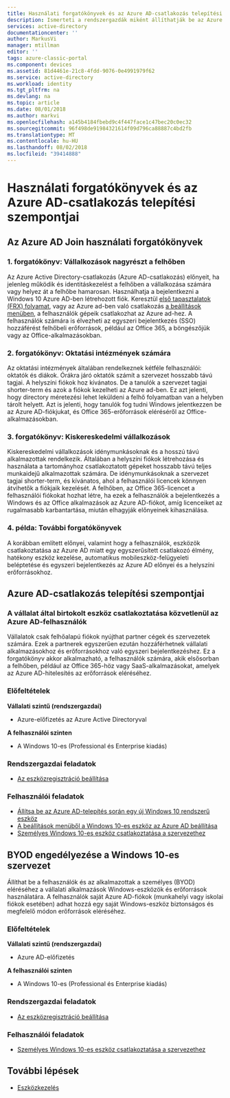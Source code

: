 ```yaml
---
title: Használati forgatókönyvek és az Azure AD-csatlakozás telepítési szempontjai |} A Microsoft Docs
description: Ismerteti a rendszergazdák miként állíthatják be az Azure AD Join (alkalmazottak, diákok, más felhasználók) saját végfelhasználóik számára. Emellett ismerteti a különböző valós életből vett példák az Azure AD Join használatával.
services: active-directory
documentationcenter: ''
author: MarkusVi
manager: mtillman
editor: ''
tags: azure-classic-portal
ms.component: devices
ms.assetid: 81d4461e-21c8-4fdd-9076-0e4991979f62
ms.service: active-directory
ms.workload: identity
ms.tgt_pltfrm: na
ms.devlang: na
ms.topic: article
ms.date: 08/01/2018
ms.author: markvi
ms.openlocfilehash: a145b4184fbebd9c4f447face1c47bec20c0ec32
ms.sourcegitcommit: 96f498de91984321614f09d796ca88887c4bd2fb
ms.translationtype: MT
ms.contentlocale: hu-HU
ms.lasthandoff: 08/02/2018
ms.locfileid: "39414888"
---
```

# <a name="usage-scenarios-and-deployment-considerations-for-azure-ad-join"></a>Használati forgatókönyvek és az Azure AD-csatlakozás telepítési szempontjai
## <a name="usage-scenarios-for-azure-ad-join"></a>Az Azure AD Join használati forgatókönyvek
### <a name="scenario-1-businesses-largely-in-the-cloud"></a>1. forgatókönyv: Vállalkozások nagyrészt a felhőben
Az Azure Active Directory-csatlakozás (Azure AD-csatlakozás) előnyeit, ha jelenleg működik és identitáskezelést a felhőben a vállalkozása számára vagy helyez át a felhőbe hamarosan. Használhatja a bejelentkezni a Windows 10 Azure AD-ben létrehozott fiók. Keresztül [első tapasztalatok (FRX) folyamat](azuread-joined-devices-frx.md), vagy az Azure ad-ben való csatlakozás [a beállítások menüben](../user-help/device-management-azuread-joined-devices-setup.md), a felhasználók gépeik csatlakozhat az Azure ad-hez.  A felhasználók számára is élvezheti az egyszeri bejelentkezés (SSO) hozzáférést felhőbeli erőforrások, például az Office 365, a böngészőjük vagy az Office-alkalmazásokban.

### <a name="scenario-2-educational-institutions"></a>2. forgatókönyv: Oktatási intézmények számára
Az oktatási intézmények általában rendelkeznek kétféle felhasználói: oktatók és diákok. Órákra járó oktatók számít a szervezet hosszabb távú tagjai. A helyszíni fiókok hoz kívánatos. De a tanulók a szervezet tagjai shorter-term és azok a fiókok kezelheti az Azure ad-ben. Ez azt jelenti, hogy directory méretezési lehet leküldeni a felhő folyamatban van a helyben tárolt helyett. Azt is jelenti, hogy tanulók fog tudni Windows jelentkezzen be az Azure AD-fiókjukat, és Office 365-erőforrások eléréséről az Office-alkalmazásokban.

### <a name="scenario-3-retail-businesses"></a>3. forgatókönyv: Kiskereskedelmi vállalkozások
Kiskereskedelmi vállalkozások idénymunkásoknak és a hosszú távú alkalmazottak rendelkezik. Általában a helyszíni fiókok létrehozása és használata a tartományhoz csatlakoztatott gépeket hosszabb távú teljes munkaidejű alkalmazottak számára. De idénymunkásoknak a szervezet tagjai shorter-term, és kívánatos, ahol a felhasználói licencek könnyen átvihetők a fiókjaik kezelését. A felhőben, az Office 365-licencet a felhasználói fiókokat hozhat létre, ha ezek a felhasználók a bejelentkezés a Windows és az Office alkalmazások az Azure AD-fiókot, amíg licenceiket az rugalmasabb karbantartása, miután elhagyják előnyeinek kihasználása.

### <a name="scenario-4-additional-scenarios"></a>4. példa: További forgatókönyvek
A korábban említett előnyei, valamint hogy a felhasználók, eszközök csatlakoztatása az Azure AD miatt egy egyszerűsített csatlakozó élmény, hatékony eszköz kezelése, automatikus mobileszköz-felügyeleti beléptetése és egyszeri bejelentkezés az Azure AD előnyei és a helyszíni erőforrásokhoz.  

## <a name="deployment-considerations-for-azure-ad-join"></a>Azure AD-csatlakozás telepítési szempontjai
### <a name="enable-your-users-to-join-a-company-owned-device-directly-to-azure-ad"></a>A vállalat által birtokolt eszköz csatlakoztatása közvetlenül az Azure AD-felhasználók
Vállalatok csak felhőalapú fiókok nyújthat partner cégek és szervezetek számára. Ezek a partnerek egyszerűen ezután hozzáférhetnek vállalati alkalmazásokhoz és erőforrásokhoz való egyszeri bejelentkezéshez. Ez a forgatókönyv akkor alkalmazható, a felhasználók számára, akik elsősorban a felhőben, például az Office 365-höz vagy SaaS-alkalmazásokat, amelyek az Azure AD-hitelesítés az erőforrások eléréséhez.

### <a name="prerequisites"></a>Előfeltételek
**Vállalati szintű (rendszergazdai)**

* Azure-előfizetés az Azure Active Directoryval  

**A felhasználói szinten**

* A Windows 10-es (Professional és Enterprise kiadás)

### <a name="administrator-tasks"></a>Rendszergazdai feladatok
* [Az eszközregisztráció beállítása](device-management-azure-portal.md)

### <a name="user-tasks"></a>Felhasználói feladatok
* [Állítsa be az Azure AD-telepítés során egy új Windows 10 rendszerű eszköz](azuread-joined-devices-frx.md)
* [A beállítások menüből a Windows 10-es eszköz az Azure AD beállítása](../user-help/device-management-azuread-registered-devices-windows10-setup.md)
* [Személyes Windows 10-es eszköz csatlakoztatása a szervezethez](../user-help/device-management-azuread-joined-devices-setup.md)

## <a name="enable-byod-in-your-organization-for-windows-10"></a>BYOD engedélyezése a Windows 10-es szervezet
Állíthat be a felhasználók és az alkalmazottak a személyes (BYOD) eléréséhez a vállalati alkalmazások Windows-eszközök és erőforrások használatára. A felhasználók saját Azure AD-fiókok (munkahelyi vagy iskolai fiókok esetében) adhat hozzá egy saját Windows-eszköz biztonságos és megfelelő módon erőforrások eléréséhez.

### <a name="prerequisites"></a>Előfeltételek
**Vállalati szintű (rendszergazdai)**

* Azure AD-előfizetés

**A felhasználói szinten**

* A Windows 10-es (Professional és Enterprise kiadás)

### <a name="administrator-tasks"></a>Rendszergazdai feladatok
* [Az eszközregisztráció beállítása](device-management-azure-portal.md)

### <a name="user-tasks"></a>Felhasználói feladatok
* [Személyes Windows 10-es eszköz csatlakoztatása a szervezethez](../user-help/device-management-azuread-joined-devices-setup.md)

## <a name="next-steps"></a>További lépések

- [Eszközkezelés](overview.md)

